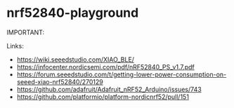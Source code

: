 # nrf52840-playground

IMPORTANT:

Links: 

- https://wiki.seeedstudio.com/XIAO_BLE/
- https://infocenter.nordicsemi.com/pdf/nRF52840_PS_v1.7.pdf
- https://forum.seeedstudio.com/t/getting-lower-power-consumption-on-seeed-xiao-nrf52840/270129
- https://github.com/adafruit/Adafruit_nRF52_Arduino/issues/743
- https://github.com/platformio/platform-nordicnrf52/pull/151
